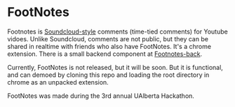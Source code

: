 # FootNotes

Footnotes is [Soundcloud-style](https://soundcloud.com/kanyewest/nomorepartiesinla) comments (time-tied comments) for Youtube vidoes.  Unlike Soundcloud, comments are not public, but they can be shared in realtime with friends who also have FootNotes.  It's a chrome extension.  There is a small backend component at [Footnotes-back](https://github.com/ahoskins/FootNotes-back).

Currently, FootNotes is not released, but it will be soon.  But it is functional, and can demoed by cloning this repo and loading the root directory in chrome as an unpacked extension.

FootNotes was made during the 3rd annual UAlberta Hackathon.
